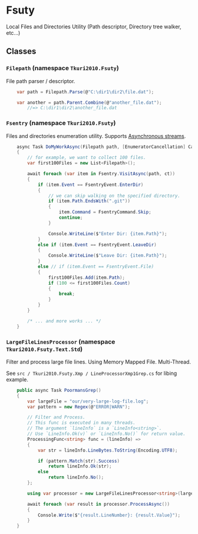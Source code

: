 # Fsuty
Local Files and Directories Utility (Path descriptor, Directory tree walker, etc...)

## Classes

### `Filepath` (namespace `Tkuri2010.Fsuty`)

File path parser / descriptor.
```cs
	var path = Filepath.Parse(@"C:\dir1\dir2\file.dat");

	var another = path.Parent.Combine(@"another_file.dat");
		//=> C:\dir1\dir2\another_file.dat
```

### `Fsentry` (namespace `Tkuri2010.Fsuty`)

Files and directories enumeration utility. Supports [Asynchronous streams](https://docs.microsoft.com/ja-jp/dotnet/csharp/whats-new/csharp-8#asynchronous-streams).

```cs
	async Task DoMyWorkAsync(Filepath path, [EnumeratorCancellation] CancellationToken ct = default)
	{
		// for example, we want to collect 100 files.
		var first100Files = new List<Filepath>();

		await foreach (var item in Fsentry.VisitAsync(path, ct))
		{
			if (item.Event == FsentryEvent.EnterDir)
			{
				// we can skip walking on the specified directory.
				if (item.Path.EndsWith(".git"))
				{
					item.Command = FsentryCommand.Skip;
					continue;
				}

				Console.WriteLine($"Enter Dir: {item.Path}");
			}
			else if (item.Event == FsentryEvent.LeaveDir)
			{
				Console.WriteLine($"Leave Dir: {item.Path}");
			}
			else // if (item.Event == FsentryEvent.File)
			{
				first100Files.Add(item.Path);
				if (100 <= first100Files.Count)
				{
					break;
				}
			}
		}

		/* ... and more works ... */
	}
```


### `LargeFileLinesProcessor` (namespace `Tkuri2010.Fsuty.Text.Std`)

Filter and process large file lines.
Using Memory Mapped File.
Multi-Thread.

See `src / Tkuri2010.Fsuty.Xmp / LineProcessorXmp1Grep.cs` for libing example.

```cs
	public async Task PoormansGrep()
	{
		var largeFile = "our/very-large-log-file.log";
		var pattern = new Regex(@"ERROR|WARN");

		// Filter and Process.
		// This func is executed in many threads.
		// The argument `lineInfo` is a `LineInfo<string>`.
		// Use `LineInfo.Ok(v)` or `LineInfo.No()` for return value.
		ProcessingFunc<string> func = (lineInfo) =>
		{
			var str = lineInfo.LineBytes.ToString(Encoding.UTF8);

			if (pattern.Match(str).Success)
				return lineInfo.Ok(str);
			else
				return lineInfo.No();
		};

		using var processor = new LargeFileLinesProcessor<string>(largeFile, func);

		await foreach (var result in processor.ProcessAsync())
		{
			Console.Write($"{result.LineNumber}: {result.Value}");
		}
	}

```
